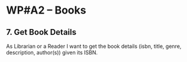 # WP#A2 – Books
## 7. Get Book Details
As Librarian or a Reader I want to get the book details (isbn, title, genre, description, author(s)) given its ISBN.
